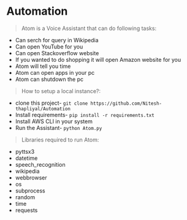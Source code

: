# Automation

> Atom is a Voice Assistant that can do following tasks:
- Can serch for query in Wikipedia
- Can open YouTube for you
- Can open Stackoverflow website 
- If you wanted to do shopping it will open Amazon website for you
- Atom will tell you time
- Atom can open apps in your pc
- Atom can shutdown the pc

> How to setup a local instance?:
- clone this project-
  `git clone https://github.com/Nitesh-thapliyal/Automation`
- Install requirements-
  `pip install -r requirements.txt`
- Install AWS CLI in your system
- Run the Assistant-
  `python Atom.py`
 

> Libraries required to run Atom:
- pyttsx3
- datetime
- speech_recognition 
- wikipedia
- webbrowser
- os
- subprocess
- random
- time
- requests
